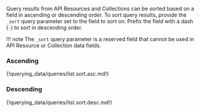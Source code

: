 Query results from API Resources and Collections can be sorted based on a field in ascending or descending order. To sort query results, provide the `_sort` query parameter set to the field to sort on. Prefix the field with a dash (`-`) to sort in descending order.

!!! note
    The `_sort` query parameter is a reserved field that cannot be used in API Resource or Collection data fields.

### Ascending

{!querying_data/queries/list.sort.asc.md!}

### Descending

{!querying_data/queries/list.sort.desc.md!}

<br/>
